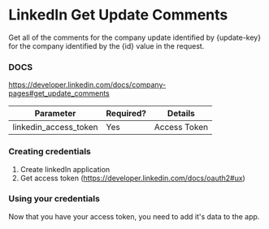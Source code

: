 # LinkedIn Get Update Comments
Get all of the comments for the company update identified by {update-key} for the company identified by the {id} value in the request.

### DOCS
https://developer.linkedin.com/docs/company-pages#get_update_comments

Parameter|Required?|Details
---------|---------|-------
linkedin_access_token | Yes | Access Token

### Creating credentials


1. Create linkedIn application
1. Get access token (https://developer.linkedin.com/docs/oauth2#ux)

### Using your credentials

Now that you have your access token, you need to add it's data to the app.
